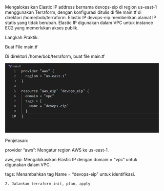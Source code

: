 Mengalokasikan Elastic IP address bernama devops-eip di region us-east-1 menggunakan Terraform, dengan konfigurasi ditulis di file main.tf di direktori /home/bob/terraform. Elastic IP devops-eip memberikan alamat IP statis yang tidak berubah. Elastic IP digunakan dalam VPC untuk instance EC2 yang memerlukan akses publik.

Langkah Praktik:

Buat File main.tf


Di direktori /home/bob/terraform, buat file main.tf


![alt text](image-11.png)

Penjelasan:


provider “aws”: Mengatur region AWS ke us-east-1.


aws_eip: Mengalokasikan Elastic IP dengan domain = “vpc” untuk digunakan dalam VPC.


tags: Menambahkan tag Name = “devops-eip” untuk identifikasi.
~~~
2. Jalankan terraform init, plan, apply
~~~